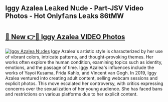 ## Iggy Azalea Le𝚊ked N𝚞de - Part-JSV Video Photos - Hot Onlyf𝚊ns Le𝚊ks 86tMW

# <h2><a href="http://ac25348.deff.icu/?id=Iggy+Azalea">🔗 New 👉🔴 Iggy Azalea VIDEO Photos</a></h2>

[![Iggy Azalea N𝚞des](https://i.imgur.com/rIISA9y.gif)](http://ac25348.deff.icu/?id=Iggy+Azalea)
Iggy Azalea's artistic style is characterized by her use of vibrant colors, intricate patterns, and thought-provoking themes. Her works often explore the human condition, examining topics such as identity, emotions, and the passage of time. Iggy Azalea's influences include the works of Yayoi Kusama, Frida Kahlo, and Vincent van Gogh. In 2019, Iggy Azalea ventured into creating adult content, selling webcam sessions and explicit photos. This move escalated her controversy, with critics expressing concerns over the sexualization of her young audience. She has faced bans and restrictions on various platforms due to her explicit content.
